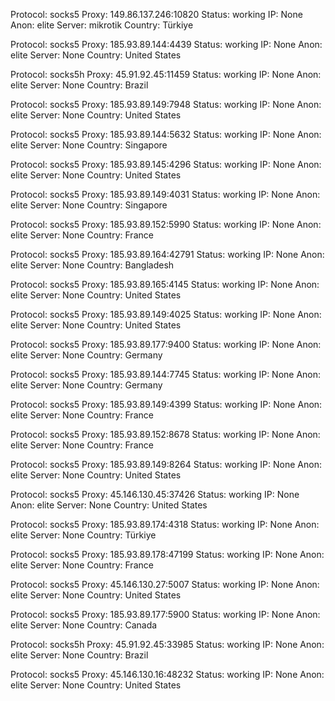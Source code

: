 Protocol: socks5
Proxy: 149.86.137.246:10820
Status: working
IP: None
Anon: elite
Server: mikrotik
Country: Türkiye

Protocol: socks5
Proxy: 185.93.89.144:4439
Status: working
IP: None
Anon: elite
Server: None
Country: United States

Protocol: socks5h
Proxy: 45.91.92.45:11459
Status: working
IP: None
Anon: elite
Server: None
Country: Brazil

Protocol: socks5
Proxy: 185.93.89.149:7948
Status: working
IP: None
Anon: elite
Server: None
Country: United States

Protocol: socks5
Proxy: 185.93.89.144:5632
Status: working
IP: None
Anon: elite
Server: None
Country: Singapore

Protocol: socks5
Proxy: 185.93.89.145:4296
Status: working
IP: None
Anon: elite
Server: None
Country: United States

Protocol: socks5
Proxy: 185.93.89.149:4031
Status: working
IP: None
Anon: elite
Server: None
Country: Singapore

Protocol: socks5
Proxy: 185.93.89.152:5990
Status: working
IP: None
Anon: elite
Server: None
Country: France

Protocol: socks5
Proxy: 185.93.89.164:42791
Status: working
IP: None
Anon: elite
Server: None
Country: Bangladesh

Protocol: socks5
Proxy: 185.93.89.165:4145
Status: working
IP: None
Anon: elite
Server: None
Country: United States

Protocol: socks5
Proxy: 185.93.89.149:4025
Status: working
IP: None
Anon: elite
Server: None
Country: United States

Protocol: socks5
Proxy: 185.93.89.177:9400
Status: working
IP: None
Anon: elite
Server: None
Country: Germany

Protocol: socks5
Proxy: 185.93.89.144:7745
Status: working
IP: None
Anon: elite
Server: None
Country: Germany

Protocol: socks5
Proxy: 185.93.89.149:4399
Status: working
IP: None
Anon: elite
Server: None
Country: France

Protocol: socks5
Proxy: 185.93.89.152:8678
Status: working
IP: None
Anon: elite
Server: None
Country: France

Protocol: socks5
Proxy: 185.93.89.149:8264
Status: working
IP: None
Anon: elite
Server: None
Country: United States

Protocol: socks5
Proxy: 45.146.130.45:37426
Status: working
IP: None
Anon: elite
Server: None
Country: United States

Protocol: socks5
Proxy: 185.93.89.174:4318
Status: working
IP: None
Anon: elite
Server: None
Country: Türkiye

Protocol: socks5
Proxy: 185.93.89.178:47199
Status: working
IP: None
Anon: elite
Server: None
Country: France

Protocol: socks5
Proxy: 45.146.130.27:5007
Status: working
IP: None
Anon: elite
Server: None
Country: United States

Protocol: socks5
Proxy: 185.93.89.177:5900
Status: working
IP: None
Anon: elite
Server: None
Country: Canada

Protocol: socks5h
Proxy: 45.91.92.45:33985
Status: working
IP: None
Anon: elite
Server: None
Country: Brazil

Protocol: socks5
Proxy: 45.146.130.16:48232
Status: working
IP: None
Anon: elite
Server: None
Country: United States

